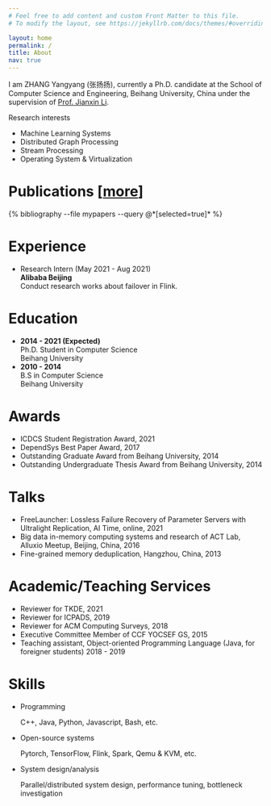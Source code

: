 ```yaml
---
# Feel free to add content and custom Front Matter to this file.
# To modify the layout, see https://jekyllrb.com/docs/themes/#overriding-theme-defaults

layout: home
permalink: /
title: About
nav: true
---
```

I am ZHANG Yangyang (张扬扬), currently a Ph.D. candidate at the School of Computer Science and Engineering, Beihang University, China under the supervision of <a target="_blank" href="http://act.buaa.edu.cn/lijx/">Prof. Jianxin Li</a>.


Research interests
 - Machine Learning Systems
 - Distributed Graph Processing 
 - Stream Processing
 - Operating System & Virtualization

<h1 id="pubs">Publications [<a href="/publications"><span class="badge">more</span></a>]</h1>
{% bibliography --file mypapers --query @*[selected=true]* %}

# Experience
 - Research Intern (May 2021 - Aug 2021)<br />
    **Alibaba Beijing**<br />
    Conduct research works about failover in Flink.

# Education
* **2014 - 2021 (Expected)** <br />
    Ph.D. Student in Computer Science <br />
    Beihang University
* **2010 - 2014**  <br />
   B.S in Computer Science <br />
   <!-- School of Computer Science and Engineering,  -->
   Beihang University

# Awards
* ICDCS Student Registration Award, 2021
* DependSys Best Paper Award, 2017
* Outstanding Graduate Award from Beihang University, 2014
* Outstanding Undergraduate Thesis Award from Beihang University, 2014

# Talks
* FreeLauncher: Lossless Failure Recovery of Parameter Servers with Ultralight Replication, AI Time, online, 2021
* Big data in-memory computing systems and research of ACT Lab, Alluxio Meetup, Beijing, China, 2016
* Fine-grained memory deduplication, Hangzhou, China, 2013

# Academic/Teaching Services
* Reviewer for TKDE, 2021
* Reviewer for ICPADS, 2019
* Reviewer for ACM Computing Surveys, 2018
* Executive Committee Member of CCF YOCSEF GS, 2015
* Teaching assistant, Object-oriented Programming Language (Java, for foreigner students) 2018 - 2019

# Skills
 * Programming

    C++, Java, Python, Javascript, Bash, etc.
 * Open-source systems

    Pytorch, TensorFlow, Flink, Spark, Qemu & KVM, etc.
 * System design/analysis

   Parallel/distributed system design, performance tuning, bottleneck investigation
